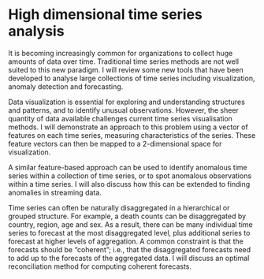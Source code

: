 # High dimensional time series analysis

It is becoming increasingly common for organizations to collect huge amounts of data over time. Traditional time series methods are not well suited to this new paradigm. I will review some new tools that have been developed to analyse large collections of time series including visualization, anomaly detection and forecasting.

Data visualization is essential for exploring and understanding structures and patterns, and to identify unusual observations. However, the sheer quantity of data available challenges current time series visualisation methods. I will demonstrate an approach to this problem using a vector of features on each time series, measuring characteristics of the series. These feature vectors can then be mapped to a 2-dimensional space for visualization.

A similar feature-based approach can be used to identify anomalous time series within a collection of time series, or to spot anomalous observations within a time series. I will also discuss how this can be extended to finding anomalies in streaming data.

Time series can often be naturally disaggregated in a hierarchical or grouped structure. For example, a death counts can be disaggregated by country, region, age and sex. As a result, there can be many individual time series to forecast at the most disaggregated level, plus additional series to forecast at higher levels of aggregation. A common constraint is that the forecasts should be “coherent”; i.e., that the disaggregated forecasts need to add up to the forecasts of the aggregated data. I will discuss an optimal reconciliation method for computing coherent forecasts.